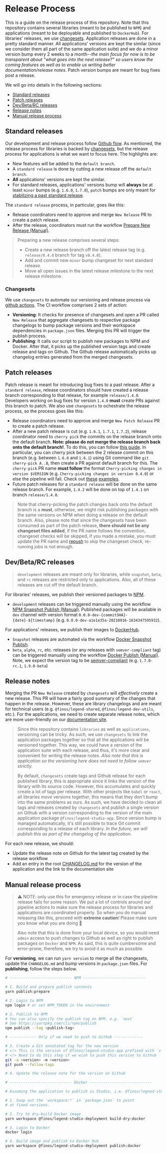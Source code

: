 # Release Process

This is a guide on the release process of this repository. Note that this repository contains several libraries (meant to be published to `NPM`) and applications (meant to be deployable and published to `DockerHub`). For libraries' releases, we use [changesets](https://github.com/atlassian/changesets). Application releases are done in a pretty standard manner. All applications' versions are kept the similar (since we consider them all part of the same application suite) and we do a minor version bump every 2 weeks to a month--_the main focus for now is to be transparent about "what goes into the next release?" so users know the coming features as well as to enable us writing better documentation/release notes_. Patch version bumps are meant for bug fixes post a release.

We will go into details in the following sections:

- [Standard releases](#standard-releases)
- [Patch releases](#patch-releases)
- [Dev/Beta/RC releases](#dev/beta/rc-releases)
- [Release notes](#release-notes)
- [Manual release process](#manual-release-process)

## Standard releases

Our development and release process follow [Github flow](https://docs.github.com/en/get-started/quickstart/github-flow). As mentioned, the release process for libraries is backed by [changesets](https://github.com/atlassian/changesets), but the release process for applications is what we want to focus here. The highlights are:

- New features will be added to the `default branch`.
- A `standard release` is done by cutting a new release off the `default branch`.
- **All** applications' versions are kept the similar.
- For standard releases, applications' versions bump will **always** be at least `minor` bumps (e.g. `1.6.0`, `1.7.0`), `patch` bumps are only meant for [stabilizing a past standard release](#patch-releases).

The `standard release` process, in particular, goes like this:

- Release coordinators need to approve and merge `New Release` PR to create a patch release.
- After the release, coordinators must run the workflow [Prepare New Release (Manual)](https://github.com/finos/legend-studio/actions/workflows/release-prepare-manual.yml).

> Preparing a new release comprises several steps:
>
> - Create a new release branch off the latest release tag (e.g. `release/0.4.0` branch for tag `v0.4.0`).
> - Add and commit new `minor` bump changeset for next standard release.
> - Move all open issues in the latest release milestone to the next release milestone.

### Changesets

We use `changesets` to automate our versioning and release process via [github actions](https://github.com/changesets/action). The CI workflow comprises 2 sets of action:

- **Versioning**: It checks for presence of changesets and open a PR called `New Release` that aggregate changesets to respective package changelogs to bump package versions and their workspace dependencies in `package.json` files. Merging this PR will trigger the publish process.
- **Publishing**: It calls our script to publish new packages to NPM and Docker. After that, it picks up the published version tags and create release and tags on Github. The Github release automatically picks up changelog entries generated from the merged changesets.

## Patch releases

Patch release is meant for introducing bug fixes to a past release. After a `standard release`, release coordinators should have created a release branch corresponding to that release, for example `release/1.4.0`. Developers working on bug fixes for version `1.4.0` **must** create PRs against this branch to patch. We also use `changesets` to ochestrate the release process, so the process goes like this:

- Release coordinators need to approve and merge `New Patch Release` PR to create a patch release.
- After a new patch release is cut (e.g. `1.6.1`, `1.7.1`, `1.7.2`), release coordinator need to `cherry pick` the commits on the release branch onto the default branch. **Note: please do not merge the release branch back onto the default branch!**. To do this, you can follow [this guide](https://stackoverflow.com/a/3933416). In particular, you can cherry pick between the 2 release commit on this branch (e.g. between `1.6.0` and `1.6.1`) using Git command like `git cherry-pick A..B`, then create a PR against default branch for this. The `cherry-pick` PR name **must follow** the format `Cherry-picking changes in version $VERSION` (e.g. `Cherry-picking changes in version 0.4.0`) or else the pipeline will fail. Check out [these](https://github.com/finos/legend-studio/pull/494) [examples](https://github.com/finos/legend-studio/pull/518).
- Future patch releases for a `standard release` will be done on the same release branch. For example, `1.4.2` will be done on top of `1.4.1` on branch `release/1.4.0`.

> Note that cherry-picking the patch changes back onto the default branch is a **must**, otherwise, we might risk publishing packages with the same versions on NPM when doing a release on the default branch. Also, please note that since the changesets have been consumed as part of the patch release, **there should not be any changeset files added**, if the PR name follows the convention, changeset checks will be skipped, if you made a mistake, you must update the PR name and [repush](https://github.community/t/when-changing-the-pr-title-github-event-pull-request-title-wont-pick-up-the-new-title/171784/2) to skip the changeset check, re-running jobs is not enough.

## Dev/Beta/RC releases

> `development` releases are meant only for libraries, while `snapshot`, `beta`, and `rc` releases are restricted only to applications. Also, all of these releases are cut off the default branch.

For libraries' releases, we publish their versioned packages to [NPM](https://www.npmjs.com/).

- `development` releases can be triggered manually using the workflow [NPM Snapshot Publish (Manual)](https://github.com/finos/legend-studio/actions/workflows/npm-snapshot-publish-manual.yml). Published packages will be available in `dev` channel with version format `0.0.0-dev-{commitSHA}-{date}-${timestamp}` (e.g. `0.0.0-dev-a1e1e35a-20210916-1634347595932`).

For applications' releases, we publish their images to [DockerHub](https://hub.docker.com/).

- `Snapshot` releases are automated via the workflow [Docker Snapshot Publish](https://github.com/finos/legend-studio/actions/workflows/docker-publish-manual.yml).
- `beta`, `alpha`, `rc`, etc. releases (or any releases with `semver-compliant` tag) can be triggered manually using the workflow [Docker Publish (Manual)](https://github.com/finos/legend-studio/actions/workflows/docker-publish-manual.yml). Note, we expect the version tag to be [semver-compliant](https://semver.org/) (e.g. `1.7.0-rc.1`, `1.9.0-beta`)

## Release notes

Merging the PR `New Release` created by `changesets` will _effectively_ create a new release. This PR will have a fairly good summary of the changes that happen in the release. However, these are library changelogs and are meant for technical users (e.g. `@finos/legend-shared`, `@finos/legend-dev-utils`, etc.). For the applications, we need to create separate release notes, which are more user-friendly on our [documentation site](http://github.com/finos/legend).

> Since this repository contains `libraries` as well as `applications`, versioning can be tricky. As such, we use `changesets` to link the application packages together so that all the applications will be versioned together. This way, we could have a version of the application suite with each release, and thus, it's more clear and convenient for writing the release notes. _Also note that this is application so the versioning here does not need to follow `semver` strictly._
>
> By default, `changesets` create tags and Github release for each published library, this is appropriate since it links the version of the library with its source code. However, this accumulates and quickly create a lot of tags per release. With other projects like `babel` or `react`, all libraries _move_ versions together,
> this means that they don't bump into the same problems as ours. As such, we have decided to clean all tags and releases created by `changesets` and publish a single version on Github with a version corresponding to the version of the main application package `@finos/legend-studio-app`. Since version bump is managed automatically, it's still possible to trace Git commit corresponding to a release of each library. _In the future, we will publish this as part of the changelog of the application_.

For each new release, we should:

- Update the release note on Github for the latest tag created by the release workflow
- Add an entry in the root [CHANGELOG.md](../CHANGELOG.md) for the version of the application and the link to the documentation site

## Manual release process

> :warning: NOTE: only use this for emergency release or in case the pipeline release fails for some reason. We put a lot of controls around our pipeline actions to make sure the release process for libraries and applications are coordinated properly. So when you do manual releasing like this, proceed with **extreme caution**! Please make sure you know what you are doing :pray:
>
> Also note that this is done from your local device, so you would need `admin` access to push changes to Github as well as right to publish packages on `Docker` and `NPM`. As said, this is quite cumbersome and error-prone, therefore, we try to avoid it as much as possible.

For **versioning**, we can run `yarn version` to merge all the changesets, update the `CHANGELOG.md` and bump versions in `package.json` files. For **publishing**, follow the steps below.

```sh
# ---------------------------- NPM ----------------------------

# 1. Build and prepare publish contents
yarn publish:prepare

# 2. Login to NPM
npm login # or set NPM_TOKEN in the environment

# 3. Publish to NPM
# You can also specify the publish tag on NPM. e.g. `next`
# See https://yarnpkg.com/cli/npm/publish
npm publish --tag <publish-tag>

# ------------ Only if we need to push to Github -------------

# 3. Create a Git annotated tag for the new version
# <!> This is the version of @finos/legend-studio-app prefixed with `v`
# <!> Need to do this step if we wish to push this version to Github
git -a <version> -m <version>
git push --follow-tags

# 4. Update the release note for the version on Github

# ---------------------------- Docker ----------------------------

# Assuming the application to publish is Studio, i.e. @finos/legned-studio-deployment

# 1. Swap out the `workspace:*` in `package.json` to point
# at fixed versions.

# 2. Try to dry-build Docker image
yarn workspace @finos/legend-studio-deployment build-dry:docker

# 3. Login to Docker
docker login

# 4. Build image and publish to Docker Hub
yarn workspace @finos/legend-studio-deployment publish:docker
```
